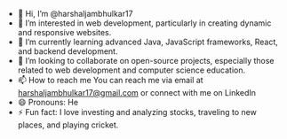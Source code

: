 - 👋 Hi, I’m @harshaljambhulkar17
- 👀 I’m interested in web development, particularly in creating dynamic and responsive websites.
- 🌱 I’m currently learning advanced Java, JavaScript frameworks, React, and backend development.
- 💞️ I’m looking to collaborate on open-source projects, especially those related to web development and computer science education.
- 📫 How to reach me You can reach me via email at harshaljambhulkar17@gmail.com or connect with me on LinkedIn 
- 😄 Pronouns: He
- ⚡ Fun fact: I love investing and analyzing stocks, traveling to new places, and playing cricket.

<!---
harshaljambhulkar17/harshaljambhulkar17 is a ✨ special ✨ repository because its `README.md` (this file) appears on your GitHub profile.
You can click the Preview link to take a look at your changes.
--->
